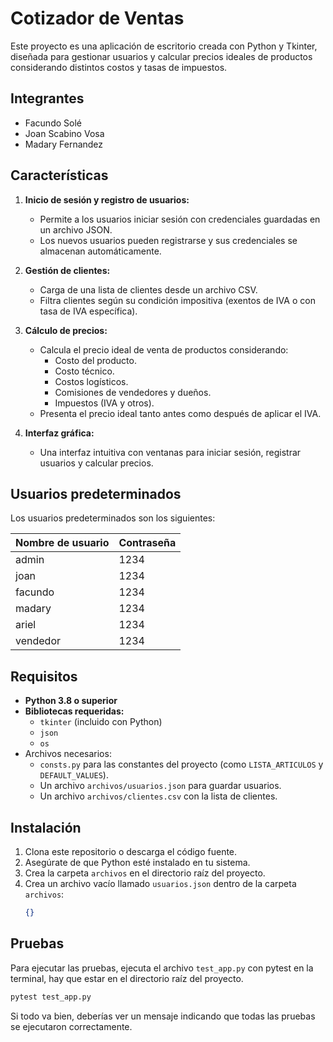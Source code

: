 # Cotizador de Ventas

Este proyecto es una aplicación de escritorio creada con Python y Tkinter, diseñada para gestionar usuarios y calcular precios ideales de productos considerando distintos costos y tasas de impuestos.

## Integrantes
- Facundo Solé
- Joan Scabino Vosa
- Madary Fernandez

## Características

1. **Inicio de sesión y registro de usuarios:**
   - Permite a los usuarios iniciar sesión con credenciales guardadas en un archivo JSON.
   - Los nuevos usuarios pueden registrarse y sus credenciales se almacenan automáticamente.

2. **Gestión de clientes:**
   - Carga de una lista de clientes desde un archivo CSV.
   - Filtra clientes según su condición impositiva (exentos de IVA o con tasa de IVA específica).

3. **Cálculo de precios:**
   - Calcula el precio ideal de venta de productos considerando:
     - Costo del producto.
     - Costo técnico.
     - Costos logísticos.
     - Comisiones de vendedores y dueños.
     - Impuestos (IVA y otros).
   - Presenta el precio ideal tanto antes como después de aplicar el IVA.

4. **Interfaz gráfica:**
   - Una interfaz intuitiva con ventanas para iniciar sesión, registrar usuarios y calcular precios.

## Usuarios predeterminados

Los usuarios predeterminados son los siguientes:

| Nombre de usuario | Contraseña |
| ----------------- | ---------- |
| admin             | 1234       |
| joan              | 1234       |
| facundo           | 1234       |
| madary            | 1234       |
| ariel             | 1234       |
| vendedor          | 1234       |

## Requisitos

- **Python 3.8 o superior**
- **Bibliotecas requeridas:**  
  - `tkinter` (incluido con Python)
  - `json`
  - `os`
- Archivos necesarios:
  - `consts.py` para las constantes del proyecto (como `LISTA_ARTICULOS` y `DEFAULT_VALUES`).
  - Un archivo `archivos/usuarios.json` para guardar usuarios.
  - Un archivo `archivos/clientes.csv` con la lista de clientes.

## Instalación

1. Clona este repositorio o descarga el código fuente.
2. Asegúrate de que Python esté instalado en tu sistema.
3. Crea la carpeta `archivos` en el directorio raíz del proyecto.
4. Crea un archivo vacío llamado `usuarios.json` dentro de la carpeta `archivos`:
   ```json
   {}

## Pruebas

Para ejecutar las pruebas, ejecuta el archivo `test_app.py` con pytest en la terminal, hay que estar en el directorio raíz del proyecto.

```bash
pytest test_app.py
```

Si todo va bien, deberías ver un mensaje indicando que todas las pruebas se ejecutaron correctamente.
